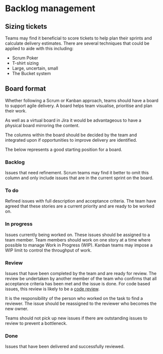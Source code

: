# Backlog management

## Sizing tickets
Teams may find it beneficial to score tickets to help plan their sprints and calculate delivery estimates. There are several techniques that could be applied to aide with this including:
- Scrum Poker
- T-shirt sizing
- Large, uncertain, small
- The Bucket system

## Board format
Whether following a Scrum or Kanban approach, teams should have a board to support agile delivery. A board helps team visualise, prioritise and plan their work.

As well as a virtual board in Jira it would be advantageous to have a physical board mirroring the content.

The columns within the board should be decided by the team and integrated upon if opportunities to improve delivery are identified.

The below represents a good starting position for a board.

### Backlog
Issues that need refinement. Scrum teams may find it better to omit this column and only include issues that are in the current sprint on the board.

### To do
Refined issues with full description and acceptance criteria. The team have agreed that these stories are a current priority and are ready to be worked on.

### In progress
Issues currently being worked on. These issues should be assigned to a team member. Team members should work on one story at a time where possible to manage Work in Progress (WIP). Kanban teams may impose a WIP limit to control the throughput of work.

### Review
Issues that have been completed by the team and are ready for review. The review be undertaken by another member of the team who confirms that all acceptance criteria has been met and the issue is done. For code based issues, this review is likely to be a [code review](/docs/code-review.md).

It is the responsibility of the person who worked on the task to find a reviewer. The issue should be reassigned to the reviewer who becomes the new owner.

Teams should not pick up new issues if there are outstanding issues to review to prevent a bottleneck.

### Done
Issues that have been delivered and successfully reviewed.
